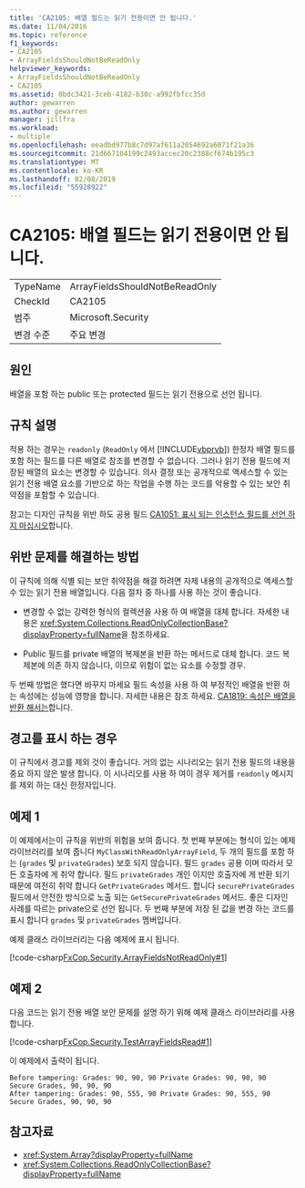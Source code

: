 ```yaml
---
title: 'CA2105: 배열 필드는 읽기 전용이면 안 됩니다.'
ms.date: 11/04/2016
ms.topic: reference
f1_keywords:
- CA2105
- ArrayFieldsShouldNotBeReadOnly
helpviewer_keywords:
- ArrayFieldsShouldNotBeReadOnly
- CA2105
ms.assetid: 0bdc3421-3ceb-4182-b30c-a992fbfcc35d
author: gewarren
ms.author: gewarren
manager: jillfra
ms.workload:
- multiple
ms.openlocfilehash: eeadbd977b8c7d97af611a2054692a6071f21a36
ms.sourcegitcommit: 21d667104199c2493accec20c2388cf674b195c3
ms.translationtype: MT
ms.contentlocale: ko-KR
ms.lasthandoff: 02/08/2019
ms.locfileid: "55928922"
---
```

# <a name="ca2105-array-fields-should-not-be-read-only"></a>CA2105: 배열 필드는 읽기 전용이면 안 됩니다.

|||
|-|-|
|TypeName|ArrayFieldsShouldNotBeReadOnly|
|CheckId|CA2105|
|범주|Microsoft.Security|
|변경 수준|주요 변경|

## <a name="cause"></a>원인

배열을 포함 하는 public 또는 protected 필드는 읽기 전용으로 선언 됩니다.

## <a name="rule-description"></a>규칙 설명

적용 하는 경우는 `readonly` (`ReadOnly` 에서 [!INCLUDE[vbprvb](../code-quality/includes/vbprvb_md.md)]) 한정자 배열 필드를 포함 하는 필드를 다른 배열로 참조를 변경할 수 없습니다. 그러나 읽기 전용 필드에 저장된 배열의 요소는 변경할 수 있습니다. 의사 결정 또는 공개적으로 액세스할 수 있는 읽기 전용 배열 요소를 기반으로 하는 작업을 수행 하는 코드를 악용할 수 있는 보안 취약점을 포함할 수 있습니다.

참고는 디자인 규칙을 위반 하도 공용 필드 [CA1051: 표시 되는 인스턴스 필드를 선언 하지 마십시오](../code-quality/ca1051-do-not-declare-visible-instance-fields.md)합니다.

## <a name="how-to-fix-violations"></a>위반 문제를 해결하는 방법

이 규칙에 의해 식별 되는 보안 취약점을 해결 하려면 자제 내용의 공개적으로 액세스할 수 있는 읽기 전용 배열입니다. 다음 절차 중 하나를 사용 하는 것이 좋습니다.

- 변경할 수 없는 강력한 형식의 컬렉션을 사용 하 여 배열을 대체 합니다. 자세한 내용은 <xref:System.Collections.ReadOnlyCollectionBase?displayProperty=fullName>을 참조하세요.

- Public 필드를 private 배열의 복제본을 반환 하는 메서드로 대체 합니다. 코드 복제본에 의존 하지 않습니다, 이므로 위험이 없는 요소를 수정할 경우.

두 번째 방법은 했다면 바꾸지 마세요 필드 속성을 사용 하 여 부정적인 배열을 반환 하는 속성에는 성능에 영향을 합니다. 자세한 내용은 참조 하세요. [CA1819: 속성은 배열을 반환 해서는](../code-quality/ca1819-properties-should-not-return-arrays.md)합니다.

## <a name="when-to-suppress-warnings"></a>경고를 표시 하는 경우

이 규칙에서 경고를 제외 것이 좋습니다. 거의 없는 시나리오는 읽기 전용 필드의 내용을 중요 하지 않은 발생 합니다. 이 시나리오를 사용 하 여이 경우 제거를 `readonly` 메시지를 제외 하는 대신 한정자입니다.

## <a name="example-1"></a>예제 1

이 예제에서는이 규칙을 위반의 위험을 보여 줍니다. 첫 번째 부분에는 형식이 있는 예제 라이브러리를 보여 줍니다 `MyClassWithReadOnlyArrayField`, 두 개의 필드를 포함 하는 (`grades` 및 `privateGrades`) 보호 되지 않습니다. 필드 `grades` 공용 이며 따라서 모든 호출자에 게 취약 합니다. 필드 `privateGrades` 개인 이지만 호출자에 게 반환 되기 때문에 여전히 취약 합니다 `GetPrivateGrades` 메서드. 합니다 `securePrivateGrades` 필드에서 안전한 방식으로 노출 되는 `GetSecurePrivateGrades` 메서드. 좋은 디자인 사례를 따르는 private으로 선언 됩니다. 두 번째 부분에 저장 된 값을 변경 하는 코드를 표시 합니다 `grades` 및 `privateGrades` 멤버입니다.

예제 클래스 라이브러리는 다음 예제에 표시 됩니다.

[!code-csharp[FxCop.Security.ArrayFieldsNotReadOnly#1](../code-quality/codesnippet/CSharp/ca2105-array-fields-should-not-be-read-only_1.cs)]

## <a name="example-2"></a>예제 2

다음 코드는 읽기 전용 배열 보안 문제를 설명 하기 위해 예제 클래스 라이브러리를 사용 합니다.

[!code-csharp[FxCop.Security.TestArrayFieldsRead#1](../code-quality/codesnippet/CSharp/ca2105-array-fields-should-not-be-read-only_2.cs)]

이 예제에서 출력이 됩니다.

```text
Before tampering: Grades: 90, 90, 90 Private Grades: 90, 90, 90  Secure Grades, 90, 90, 90
After tampering: Grades: 90, 555, 90 Private Grades: 90, 555, 90  Secure Grades, 90, 90, 90
```

## <a name="see-also"></a>참고자료

- <xref:System.Array?displayProperty=fullName>
- <xref:System.Collections.ReadOnlyCollectionBase?displayProperty=fullName>